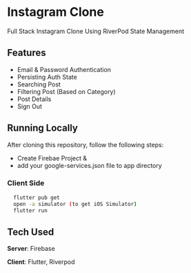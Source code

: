 # Instagram Clone

Full Stack Instagram Clone Using RiverPod State Management

## Features

- Email & Password Authentication
- Persisting Auth State
- Searching Post
- Filtering Post (Based on Category)
- Post Details
- Sign Out

## Running Locally

After cloning this repository, follow the following steps:

- Create Firebae Project &
- add your google-services.json file to app directory

### Client Side

```bash
  flutter pub get
  open -a simulator (to get iOS Simulator)
  flutter run
```

## Tech Used

**Server**: Firebase

**Client**: Flutter, Riverpod
